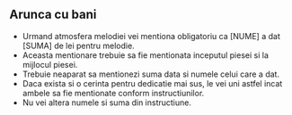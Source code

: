 ## Arunca cu bani
- Urmand atmosfera melodiei vei mentiona obligatoriu ca [NUME] a dat [SUMA] de lei pentru melodie.
- Aceasta mentionare trebuie sa fie mentionata inceputul piesei si la mijlocul piesei.
- Trebuie neaparat sa mentionezi suma data si numele celui care a dat.
- Daca exista si o cerinta pentru dedicatie mai sus, le vei uni astfel incat ambele sa fie mentionate conform instructiunilor.
- Nu vei altera numele si suma din instructiune. 